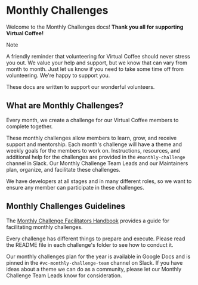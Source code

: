 # Monthly Challenges

Welcome to the Monthly Challenges docs! **Thank you all for supporting Virtual Coffee!**

> [!NOTE]
> A friendly reminder that volunteering for Virtual Coffee should never stress you out. We value your help and support, but we know that can vary from month to month. Just let us know if you need to take some time off from volunteering. We're happy to support you.

These docs are written to support our wonderful volunteers.

## What are Monthly Challenges?

Every month, we create a challenge for our Virtual Coffee members to complete together.

These monthly challenges allow members to learn, grow, and receive support and mentorship. Each month's challenge will have a theme and weekly goals for the members to work on. Instructions, resources, and additional help for the challenges are provided in the `#monthly-challenge` channel in Slack. Our Monthly Challenge Team Leads and our Maintainers plan, organize, and facilitate these challenges.

We have developers at all stages and in many different roles, so we want to ensure any member can participate in these challenges.

## Monthly Challenges Guidelines

The [Monthly Challenge Facilitators Handbook](./facilitators-docs.md) provides a guide for facilitating monthly challenges.

Every challenge has different things to prepare and execute. Please read the README file in each challenge's folder to see how to conduct it.

Our monthly challenges plan for the year is available in Google Docs and is pinned in the `#vc-monthly-challenge-team` channel on Slack. If you have ideas about a theme we can do as a community, please let our Monthly Challenge Team Leads know for consideration.
